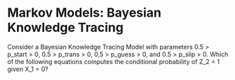 # Markov Models: Bayesian Knowledge Tracing

Consider a Bayesian Knowledge Tracing Model with parameters 0.5 > p\_start > 0, 0.5 > p\_trans > 0, 0,5 > p\_guess > 0, and 0.5 > p\_slip > 0. Which of the following equations computes the conditional probability of Z\_2 = 1 given X\_1 = 0?
